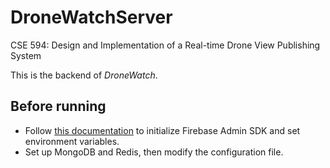 # DroneWatchServer
CSE 594: Design and Implementation of a Real-time Drone View Publishing System

This is the backend of *DroneWatch*.

## Before running

* Follow [this documentation](https://firebase.google.com/docs/admin/setup?authuser=0#initialize-sdk) to initialize Firebase Admin SDK and set environment variables.
* Set up MongoDB and Redis, then modify the configuration file.


